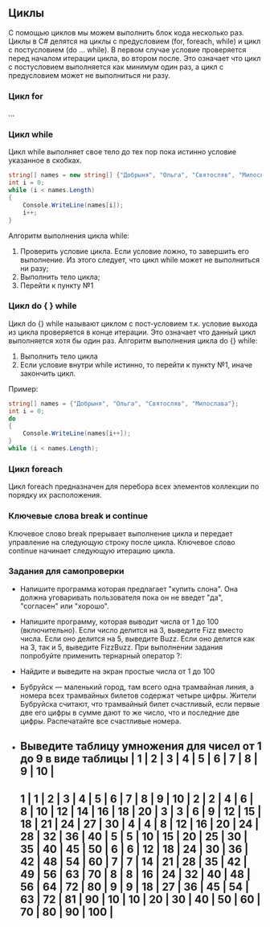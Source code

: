 ## Циклы

С помощью циклов мы можем выполнить блок кода несколько раз. Циклы в C# делятся на циклы с предусловием (for, foreach, while) и цикл с постусловием (do ... while). В первом случае условие проверяется перед началом итерации цикла, во втором после. Это означает что цикл с постусловием выполняется как минимум один раз, а цикл с предусловием может не выполниться ни разу.   

### Цикл for
...

### Цикл while

Цикл while выполняет свое тело до тех пор пока истинно условие указанное в скобках. 

```csharp
string[] names = new string[] {"Добрыня", "Ольга", "Святосляв", "Милослава"};
int i = 0;
while (i < names.Length)
{
	Console.WriteLine(names[i]);
	i++;
}
```

Алгоритм выполнения цикла while:

1. Проверить условие цикла. Если условие ложно, то завершить его выполнение. Из этого следует, что цикл while может не выполниться ни разу;
2.	Выполнить тело цикла;
3.	Перейти к пункту №1

### Цикл do { } while

Цикл do {} while называют циклом с пост-условием т.к. условие выхода из цикла проверяется в конце итерации. Это означает что данный цикл выполняется хотя бы один раз. Алгоритм выполнения цикла do {} while:

1.	Выполнить тело цикла
2.	Если условие внутри while истинно, то перейти к пункту №1, иначе закончить цикл.

Пример:

```csharp
string[] names = {"Добрыня", "Ольга", "Святосляв", "Милослава"};
int i = 0;
do
{
	Console.WriteLine(names[i++]);
}
while (i < names.Length);
```

### Цикл foreach
Цикл foreach предназначен для перебора всех элементов коллекции по порядку их расположения.

### Ключевые слова break и continue
Ключевое слово break прерывает выполнение цикла и передает управление на следующую строку после цикла.
Ключевое слово continue начинает следующую итерацию цикла.


### Задания для самопроверки
- Напишите программа которая предлагает "купить слона". Она должна уговаривать пользователя пока он не введет "да", "согласен" или "хорошо".

- Напишите программу, которая выводит числа от 1 до 100 (включительно). Если число делится на 3, выведите Fizz вместо числа. Если оно делится на 5, выведите Buzz. Если оно делится как на 3, так и 5, выведите FizzBuzz. При выполнении задания попробуйте применить тернарный оператор ?:

- Найдите и выведите на экран простые числа от 1 до 100

- Бубруйск — маленький город, там всего одна трамвайная линия, а номера всех трамвайных билетов содержат четыре цифры. Жители Бубруйска считают, что трамвайный билет счастливый, если первые две его цифры в сумме дают то же число, что и последние две цифры. Распечатайте все счастливые номера.

- Выведите таблицу умножения для чисел от 1 до 9 в виде таблицы
	   |  1 |  2 |  3 |  4 |  5 |  6 |  7 |  8 |  9 |  10 |
	-------------------------------------------------------
	 1 |  1 |  2 |  3 |  4 |  5 |  6 |  7 |  8 |  9 |  10 |
	 2 |  2 |  4 |  6 |  8 | 10 | 12 | 14 | 16 | 18 |  20 |
	 3 |  3 |  6 |  9 | 12 | 15 | 18 | 21 | 24 | 27 |  30 |
	 4 |  4 |  8 | 12 | 16 | 20 | 24 | 28 | 32 | 36 |  40 |
	 5 |  5 | 10 | 15 | 20 | 25 | 30 | 35 | 40 | 45 |  50 |
	 6 |  6 | 12 | 18 | 24 | 30 | 36 | 42 | 48 | 54 |  60 |
	 7 |  7 | 14 | 21 | 28 | 35 | 42 | 49 | 56 | 63 |  70 |
	 8 |  8 | 16 | 24 | 32 | 40 | 48 | 56 | 64 | 72 |  80 |
	 9 |  9 | 18 | 27 | 36 | 45 | 54 | 63 | 72 | 81 |  90 |
	10 | 10 | 20 | 30 | 40 | 50 | 60 | 70 | 80 | 90 | 100 |
	-------------------------------------------------------
